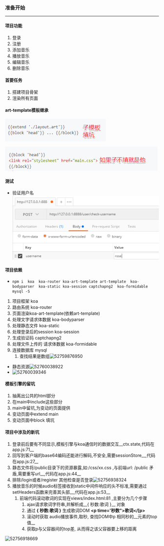 ### 准备开始
---


#### 项目功能

1. 登录
2. 注册
3. 添加音乐
4. 播放音乐
5. 编辑音乐
6. 删除音乐



#### 首要任务

1. 搭建项目骨架
2. 渲染所有页面



#### art-template模板继承

![1533043678052](assets/1533043678052.png)

![1533043680866](assets/1533043680866.png)



#### 测试

* 验证用户名![1533046308900](assets/1533046308900.png)



#### 项目依赖

* ```
  npm i  koa  koa-router koa-art-template art-template  koa-bodyparser  koa-static koa-session captchapng2  koa-formidable mysql -S
  ```

1. 项目框架 koa
2. 路由系统 koa-router
3. 页面渲染koa-art-template(依赖art-template)
4. 处理文字请求体数据  koa-bodyparser
5. 处理静态文件 koa-static
6. 处理登录后的session   koa-session
7. 生成验证码 captchapng2
8. 处理文件上传的 请求体数据  koa-formidable
9. 连接数据库  mysql
   1. 查找结果是数组![52759876950](assets/1527598769506.png)




* 静态资源![52760038922](assets/1527600389223.png)
* ![52760039346](assets/1527600393466.png)





#### 模板引擎的留坑

1. 抽离出公共的html部分
2. 在main中include这些部分
3. main中留坑,为变动的页面提供
4. 变动页面中extend main
5. 变动页面中block 填坑

#### 项目中涉及的新坑



1. 登录前后要有不同显示,模板引擎与koa通信时的数据交互__ctx.state,代码在app.js:71__
2. 回写到客户端的base64编码还能进行解码,不安全,需要sessionStore__,代码在app.js:27__
3. 静态文件将/public目录下的资源暴露,如:/css/xx.css ,与前端url:  /public 矛盾,需要重写url__,代码在app.js:44__
4. 排除/login或者/register 其他检查是否登录![52756938324](assets/1527569383248.png)
5. 播放音乐的时候audio标签接收到static中间件响应的头不标准,需要通过setHeaders函数来完善其头部__,代码在app.js:53__
   1. 前端代码滚动歌词的实现在views/index.html:81  ,主要分为几个步骤
      1. ajax请求歌词字符串,并解析成__{ 秒数:歌词 }__ 对象
      2. 通过 __{ 秒数:歌词 }__ 生成歌词DOM __<p time='秒数">歌词</[p>__
      3. 滚动时获取 audio播放事件,取秒,   查找DOM中p 相同秒的__元素的top值__
      4. 获取p与父容器间的top差, 从而得之该父容器要上移的距离

![52756918669](assets/1527569186692.png)